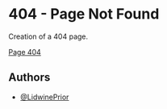 # 404 - Page Not Found

Creation of a 404 page.

[Page 404](https://lidwineprior.github.io/404-Page-not-found)

## Authors

- [@LidwinePrior](https://github.com/LidwinePrior)



